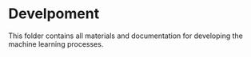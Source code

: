 # Develpoment

This folder contains all materials and documentation for developing the machine learning processes.